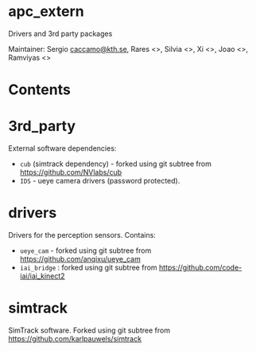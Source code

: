 # apc_extern
Drivers and 3rd party packages

Maintainer:   Sergio <caccamo@kth.se>, Rares <>, Silvia <>, Xi <>, Joao <>, Ramviyas <>


Contents
=========

# 3rd_party

External software dependencies:
* `cub` (simtrack dependency) - forked using git subtree from https://github.com/NVlabs/cub
* `IDS` - ueye camera drivers (password protected).
 
# drivers

Drivers for the perception sensors. Contains:

* `ueye_cam` - forked using git subtree from https://github.com/anqixu/ueye_cam
* `iai_bridge` : forked using git subtree from https://github.com/code-iai/iai_kinect2
 
# simtrack

SimTrack software. Forked using git subtree from https://github.com/karlpauwels/simtrack


